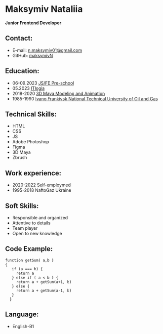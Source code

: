 # Maksymiv Nataliia

**Junior Frontend Developer**

## Contact:

- E-mail: [n.maksymiv01@gmail.com](https://mail.google.com/mail/u/0/?tab=rm&ogbl#inbox)
- GitHub: [maksymivN](https://github.com/maksymivN?tab=repositories)

## Education:

- 06-09.2023 [JS/FE Pre-school](https://rs.school/)
- 05.2023 [ITlogia](https://itlogia.ru/)
- 2018-2020 [3D Maya Modeling and Animation](https://www.facebook.com/3dmaya.com.ua/)
- 1985-1990 [ Ivano Frankivsk National Technical University of Oil and Gas](https://nung.edu.ua/)

## Technical Skills:

- HTML
- CSS
- JS
- Adobe Photoshop
- Figma
- 3D Maya
- Zbrush

## Work experience:

- 2020-2022 Self-employmed
- 1995-2018 NaftoGaz Ukraine

## Soft Skills:

- Responsible and organized
- Attentive to details
- Team player
- Open to new knowledge

## Code Example:

```
function getSum( a,b )
{
   if (a === b) {
     return a
   } else if ( a < b ) {
     return a + getSum(a+1, b)
   } else {
     return a + getSum(a-1, b)
   }
  }
```

## Language:

- English-B1
